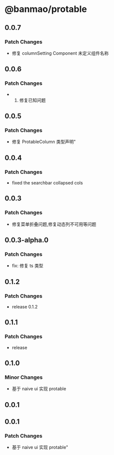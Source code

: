 # @banmao/protable

## 0.0.7

### Patch Changes

- 修复 columnSetting Component 未定义组件名称

## 0.0.6

### Patch Changes

- 1. 修复已知问题

## 0.0.5

### Patch Changes

- 修复 ProtableColumn 类型声明"

## 0.0.4

### Patch Changes

- fixed the searchbar collapsed cols

## 0.0.3

### Patch Changes

- 修复菜单折叠问题,修复动态列不可用等问题

## 0.0.3-alpha.0

### Patch Changes

- fix: 修复 ts 类型

## 0.1.2

### Patch Changes

- release 0.1.2

## 0.1.1

### Patch Changes

- release

## 0.1.0

### Minor Changes

- 基于 naive ui 实现 protable

## 0.0.1

## 0.0.1

### Patch Changes

- 基于 naive ui 实现 protable"
